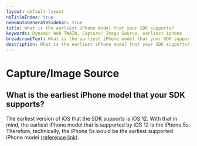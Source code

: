 ```yaml
---
layout: default-layout
noTitleIndex: true
needAutoGenerateSidebar: true
title: What is the earliest iPhone model that your SDK supports?
keywords: Dynamic Web TWAIN, Capture/ Image Source, earliest iphone
breadcrumbText: What is the earliest iPhone model that your SDK supports?
description: What is the earliest iPhone model that your SDK supports?
---
```


# Capture/Image Source

## What is the earliest iPhone model that your SDK supports?

The earliest version of iOS that the SDK supports is iOS 12. With that in mind, the earliest iPhone model that is supported by iOS 12 is the iPhone 5s. Therefore, technically, the iPhone 5s would be the earliest supported iPhone model (<a href="https://en.wikipedia.org/wiki/IOS_12#iPhone" target="_blank">reference link</a>).
